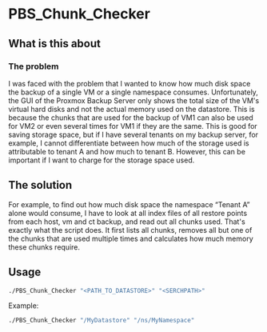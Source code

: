 # PBS_Chunk_Checker
## What is this about
### The problem
I was faced with the problem that I wanted to know how much disk space the backup of a single VM or a single namespace consumes.
Unfortunately, the GUI of the Proxmox Backup Server only shows the total size of the VM's virtual hard disks and not the actual memory used on the datastore.
This is because the chunks that are used for the backup of VM1 can also be used for VM2 or even several times for VM1 if they are the same.
This is good for saving storage space, but if I have several tenants on my backup server, for example, I cannot differentiate between how much of the storage used is attributable to tenant A and how much to tenant B. However, this can be important if I want to charge for the storage space used.
## The solution
For example, to find out how much disk space the namespace “Tenant A” alone would consume, I have to look at all index files of all restore points from each host, vm and ct backup, and read out all chunks used.
That's exactly what the script does.
It first lists all chunks, removes all but one of the chunks that are used multiple times and calculates how much memory these chunks require.
## Usage
```bash
./PBS_Chunk_Checker "<PATH_TO_DATASTORE>" "<SERCHPATH>"
```
Example:
```bash
./PBS_Chunk_Checker "/MyDatastore" "/ns/MyNamespace"
```
